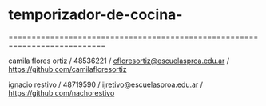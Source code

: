 # temporizador-de-cocina-
===========================================================================

camila flores ortiz / 48536221 / cfloresortiz@escuelasproa.edu.ar / https://github.com/camilafloresortiz

ignacio restivo / 48719590 / ijretivo@escuelasproa.edu.ar / https://github.com/nachorestivo
